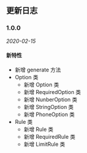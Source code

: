 ## 更新日志

### 1.0.0

_2020-02-15_

#### 新特性

- 新增 generate 方法
- Option 类
  - 新增 Option 类
  - 新增 RequiredOption 类
  - 新增 NunberOption 类
  - 新增 StringOption 类
  - 新增 PhoneOption 类
- Rule 类
  - 新增 Rule 类
  - 新增 RequiredRule 类
  - 新增 LimitRule 类
